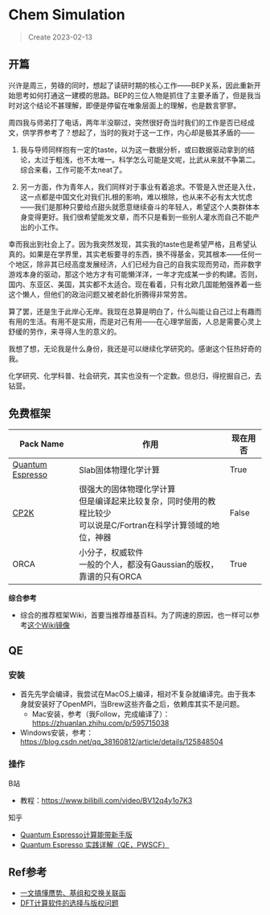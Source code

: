 # Chem Simulation

> Create 2023-02-13

## 开篇
兴许是周三，劳碌的同时，想起了读研时期的核心工作——BEP关系，因此重新开始思考如何打通这一建模的思路。BEP的三位人物是抓住了主要矛盾了，但是我当时对这个结论不甚理解，即便是停留在唯象层面上的理解，也是数言寥寥。

周四我与师弟打了电话，两年半没聊过，突然很好奇当时我们的工作是否已经成文，供学界参考了？想起了，当时的我对于这一工作，内心却是极其矛盾的——

1. 我与导师同样抱有一定的taste，以为这一数据分析，或曰数据驱动拿到的结论，太过于粗浅，也不太唯一。科学怎么可能是文呢，比武从来就不争第二。综合来看，工作可能不太neat了。

2. 另一方面，作为青年人，我们同样对于事业有着追求。不管是入世还是入仕，这一点都是中国文化对我们扎根的影响，难以根除，也从来不必有太大忧虑——我们是那种只要给点甜头就愿意继续奋斗的年轻人，希望这个人类群体本身变得更好。我们很希望能发文章，而不只是看到一些别人灌水而自己不能产出的小工作。

幸而我出到社会上了。因为我突然发现，其实我的taste也是希望严格，且希望认真的。如果是在学界里，其实老板要寻的东西，换不得基金，究其根本——任何一个地区，除非其已经高度发展经济，人们已经为自己的自我实现而劳动，而非数字游戏本身的驱动，那这个地方才有可能懒洋洋，一年才完成某一步的构建。否则，国内、东亚区、美国，其实都不太适合。现在看着，只有北欧几国能勉强养着一些这个懒人，但他们的政治问题又被老龄化折腾得非常劳苦。

算了罢，还是生于此岸心无岸。我现在总算是明白了，什么叫能让自己过上有趣而有用的生活。有用不是实用，而是对己有用——在心理学层面，人总是需要心灵上舒缓的劳作，来寻得人生的意义的。

我想了想，无论我是什么身份，我还是可以继续化学研究的。感谢这个狂热好奇的我。

化学研究、化学科普、社会研究，其实也没有一个定数。但总归，得挖掘自己，去钻营。

## 免费框架

|Pack Name|作用|现在用否|
|-|-|-|
|[Quantum Espresso](https://www.quantum-espresso.org/documentation/)|Slab固体物理化学计算|True|
|[CP2K](https://www.cp2k.org/about)|很强大的固体物理化学计算<br>但是编译起来比较复杂，同时使用的教程比较少<br>可以说是C/Fortran在科学计算领域的地位，神器|False|
|ORCA|小分子，权威软件<br>一般的个人，都没有Gaussian的版权，靠谱的只有ORCA|True|

**综合参考**
- 综合的推荐框架Wiki，首要当推荐维基百科。为了网速的原因，也一样可以参考[这个Wiki镜像](https://handwiki.org/wiki/List_of_quantum_chemistry_and_solid-state_physics_software)

## QE
### 安装
- 首先先学会编译，我尝试在MacOS上编译，相对不复杂就编译完。由于我本身就安装好了OpenMPI，当Brew这些齐备之后，依赖库其实不是问题。
  - Mac安装，参考（我Follow，完成编译了）：https://zhuanlan.zhihu.com/p/595715038
 - Windows安装，参考：https://blog.csdn.net/qq_38160812/article/details/125848504

### 操作
B站
- 教程：https://www.bilibili.com/video/BV12q4y1o7K3

知乎
- [Quantum Espresso计算能带新手版](https://zhuanlan.zhihu.com/p/361846150)
- [Quantum Espresso 实践详解（QE，PWSCF）](https://zhuanlan.zhihu.com/p/84789491)



## Ref参考
- [一文搞懂赝势、基组和交换关联函](https://baijiahao.baidu.com/s?id=1721804944599820605)
- [DFT计算软件的选择与版权问题](https://zhuanlan.zhihu.com/p/471516716)
